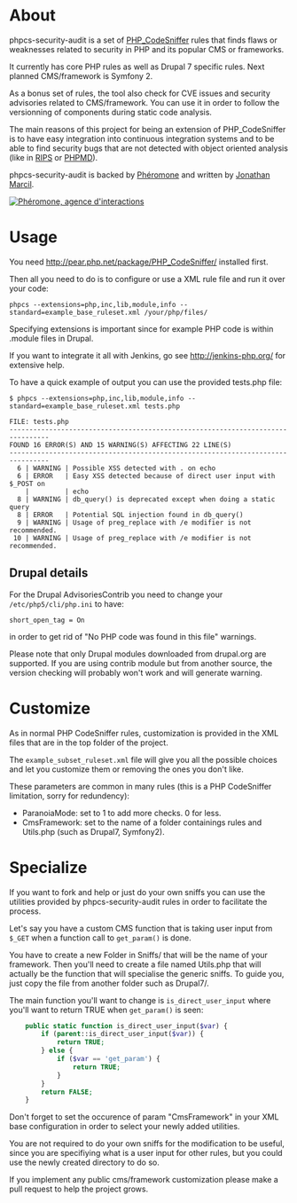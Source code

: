 About
=====

phpcs-security-audit is a set of [PHP_CodeSniffer](https://github.com/squizlabs/PHP_CodeSniffer) rules that finds flaws or weaknesses related to security in PHP and its popular CMS or frameworks.

It currently has core PHP rules as well as Drupal 7 specific rules. Next planned CMS/framework is Symfony 2.

As a bonus set of rules, the tool also check for CVE issues and security advisories related to CMS/framework. You can use it in order to follow the versionning of components during static code analysis.

The main reasons of this project for being an extension of PHP_CodeSniffer is to have easy integration into continuous integration systems and to be able to find security bugs that are not detected with object oriented analysis (like in [RIPS](http://rips-scanner.sourceforge.net/) or [PHPMD](http://phpmd.org/)).

phpcs-security-audit is backed by [Phéromone](http://www.pheromone.ca/) and written by [Jonathan Marcil](http://www.jonathanmarcil.ca/).

[![Phéromone, agence d'interactions](https://www.owasp.org/images/a/ab/Logo-phero.gif)](http://www.pheromone.ca/)


Usage
=====

You need http://pear.php.net/package/PHP_CodeSniffer/ installed first.

Then all you need to do is to configure or use a XML rule file and run it over your code:
```
phpcs --extensions=php,inc,lib,module,info --standard=example_base_ruleset.xml /your/php/files/
```

Specifying extensions is important since for example PHP code is within .module files in Drupal.

If you want to integrate it all with Jenkins, go see http://jenkins-php.org/ for extensive help.

To have a quick example of output you can use the provided tests.php file:
```
$ phpcs --extensions=php,inc,lib,module,info --standard=example_base_ruleset.xml tests.php

FILE: tests.php
--------------------------------------------------------------------------------
FOUND 16 ERROR(S) AND 15 WARNING(S) AFFECTING 22 LINE(S)
--------------------------------------------------------------------------------
  6 | WARNING | Possible XSS detected with . on echo
  6 | ERROR   | Easy XSS detected because of direct user input with $_POST on
    |         | echo
  8 | WARNING | db_query() is deprecated except when doing a static query
  8 | ERROR   | Potential SQL injection found in db_query()
  9 | WARNING | Usage of preg_replace with /e modifier is not recommended.
 10 | WARNING | Usage of preg_replace with /e modifier is not recommended.

```

Drupal details
--------------

For the Drupal AdvisoriesContrib you need to change your `/etc/php5/cli/php.ini` to have:
```
short_open_tag = On
```
in order to get rid of "No PHP code was found in this file" warnings.

Please note that only Drupal modules downloaded from drupal.org are supported. If you are using contrib module but from another source, the version checking will probably won't work and will generate warning.


Customize
=========
As in normal PHP CodeSniffer rules, customization is provided in the XML files that are in the top folder of the project.

The `example_subset_ruleset.xml` file will give you all the possible choices and let you customize them or removing the ones you don't like.

These parameters are common in many rules (this is a PHP CodeSniffer limitation, sorry for redundency):
* ParanoiaMode: set to 1 to add more checks. 0 for less.
* CmsFramework: set to the name of a folder containings rules and Utils.php (such as Drupal7, Symfony2).


Specialize
==========

If you want to fork and help or just do your own sniffs you can use the utilities provided by phpcs-security-audit rules in order to facilitate the process.

Let's say you have a custom CMS function that is taking user input from `$_GET` when a function call to `get_param()` is done.

You have to create a new Folder in Sniffs/ that will be the name of your framework. Then you'll need
to create a file named Utils.php that will actually be the function that will specialise the generic sniffs. To guide you, just copy the file from another folder such as Drupal7/.

The main function you'll want to change is `is_direct_user_input` where you'll want to return TRUE when `get_param()` is seen:
```php
	public static function is_direct_user_input($var) {
		if (parent::is_direct_user_input($var)) {
			return TRUE;
		} else {
			if ($var == 'get_param') {
				return TRUE;
			}
		}
		return FALSE;
	}
```

Don't forget to set the occurence of param "CmsFramework" in your XML base configuration in order to select your newly added utilities.

You are not required to do your own sniffs for the modification to be useful, since you are specifiying what is a user input for other rules, but you could use the newly created directory to do so.

If you implement any public cms/framework customization please make a pull request to help the project grows.
